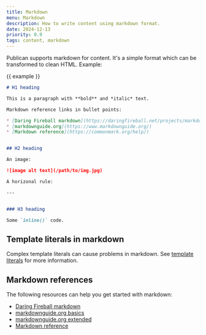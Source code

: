 ```yaml
---
title: Markdown
menu: Markdown
description: How to write content using markdown format.
date: 2024-12-13
priority: 0.9
tags: content, markdown
---
```


Publican supports markdown for content. It's a simple format which can be transformed to clean HTML. Example:

{{ example }}
```md
# H1 heading

This is a paragraph with **bold** and *italic* text.

Markdown reference links in bullet points:

* [Daring Fireball markdown](https://daringfireball.net/projects/markdown/)
* [markdownguide.org](https://www.markdownguide.org/)
* [Markdown reference](https://commonmark.org/help/)


## H2 heading

An image:

![image alt text](/path/to/img.jpg)

A horizonal rule:

---


### H3 heading

Some `inline()` code.
```


## Template literals in markdown

Complex template literals can cause problems in markdown. See [template literals](--ROOT--docs/templates/template-literals/#template-literals-in-markdown) for more information.


## Markdown references

The following resources can help you get started with markdown:

* [Daring Fireball markdown](https://daringfireball.net/projects/markdown/)
* [markdownguide.org basics](https://www.markdownguide.org/basic-syntax/)
* [markdownguide.org extended](https://www.markdownguide.org/extended-syntax/)
* [Markdown reference](https://commonmark.org/help/)
